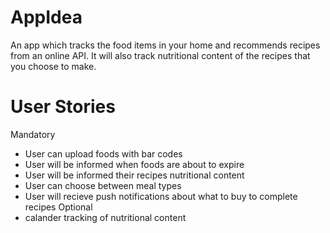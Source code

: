 # AppIdea

An app which tracks the food items in your home and recommends recipes from an online API. It will also track nutritional content of the recipes that you choose to make.

# User Stories
  Mandatory
  - User can upload foods with bar codes
  - User will be informed when foods are about to expire
  - User will be informed their recipes nutritional content
  - User can choose between meal types
  - User will recieve push notifications about what to buy to complete recipes
  Optional
  - calander tracking of nutritional content
